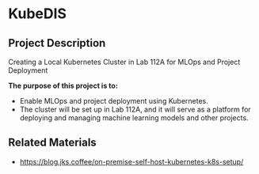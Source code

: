 # KubeDIS


 ## Project Description 
 Creating a Local Kubernetes Cluster in Lab 112A for MLOps and Project Deployment
 
**The purpose of this project is to:**
 - Enable MLOps and project deployment using Kubernetes. 
 - The cluster will be set up in Lab 112A, and it will serve as a platform for deploying and managing machine learning models and other projects.


 ## Related Materials

- https://blog.jks.coffee/on-premise-self-host-kubernetes-k8s-setup/

